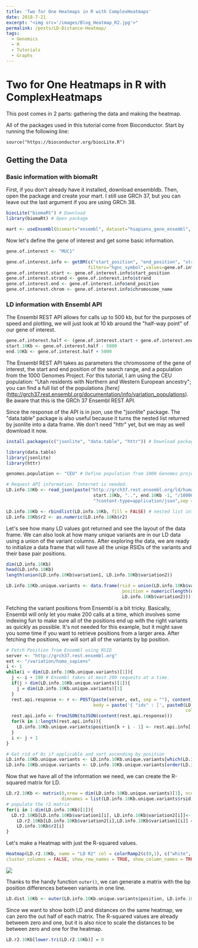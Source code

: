 ```yaml
---
title: 'Two for One Heatmaps in R with ComplexHeatmaps'
date: 2018-7-21
excerpt: "<img src='/images/Blog_Heatmap_R2.jpg'>"
permalink: /posts/LD-Distance-Heatmap/
tags:
  - Genomics
  - R
  - Tutorials
  - Graphs
---
```


Two for One Heatmaps in R with ComplexHeatmaps
======

This post comes in 2 parts: gathering the data and making the heatmap. 

All of the packages used in this tutorial come from Bioconductor. Start by running the following line:

```
source("https://bioconductor.org/biocLite.R")
```

Getting the Data
------

### Basic information with biomaRt

First, if you don't already have it installed, download ensembldb. Then, open the package and create your mart.
I still use GRCh 37, but you can leave out the last argument if you are using GRCh 38.

```R
biocLite("biomaRt") # Download
library(biomaRt) # Open package

mart <- useEnsembl(biomart="ensembl", dataset="hsapiens_gene_ensembl", GRCh=37) # Download Ensembl Biomart
```

Now let's define the gene of interest and get some basic information.

```R
gene.of.interest <- "MUC1"

gene.of.interest.info <- getBM(c("start_position", "end_position", "strand", "chromosome_name"),
                               filters="hgnc_symbol",values=gene.of.interest, mart=mart)
gene.of.interest.start <- gene.of.interest.info$start_position
gene.of.interest.strand <- gene.of.interest.info$strand
gene.of.interest.end <- gene.of.interest.info$end_position
gene.of.interest.chrom <- gene.of.interest.info$chromosome_name
```

### LD information with Ensembl API

The Ensembl REST API allows for calls up to 500 kb, but for the purposes of speed and plotting, we will just look at 10 kb
around the "half-way point" of our gene of interest. 

```R
gene.of.interest.half <- (gene.of.interest.start + gene.of.interest.end) %/% 2
start.10Kb <- gene.of.interest.half - 5000
end.10Kb <- gene.of.interest.half + 5000
```

The Ensembl REST API takes as parameters the chromosome of the gene of interest, the start and end position of the search range, and a population from the 1000 Genomes Project. For this tutorial, I am using the CEU population: "Utah residents with Northern and Western European ancestry"; you can find a full list of the populations *[here]*(http://grch37.rest.ensembl.org/documentation/info/variation_populations). Be aware that this is the GRCh 37 Ensembl REST
API.

Since the response of the API is in json, use the "jsonlite" package. The "data.table" package is also useful because
it turns the nested list returned by jsonlite into a data frame. We don't need "httr" yet, but we may as well download it
now.

```R
install.packages(c("jsonlite", "data.table", "httr")) # Download packages

library(data.table) 
library(jsonlite)
library(httr)

genomes.population <- "CEU" # Define population from 1000 Genomes project

# Request API information. Internet is needed. 
LD.info.10Kb <- read_json(paste("http://grch37.rest.ensembl.org/ld/human/region/",gene.of.interest.chrom,":",
                                 start.10Kb, "..", end.10Kb -1, "/1000GENOMES:phase_3:",genomes.population,
                                 "?content-type=application/json",sep = ""))

LD.info.10Kb <- rbindlist(LD.info.10Kb, fill = FALSE) # nested list into dataframe  
LD.info.10Kb$r2 <- as.numeric(LD.info.10Kb$r2)             
```

Let's see how many LD values got returned and see the layout of the data frame. We can also look at how many unique
variants are in our LD data using a union of the variant columns. After exploring the data, we are ready to initialize
a data frame that will have all the uniqe RSIDs of the variants and their base pair positions. 

```R
dim(LD.info.10Kb)
head(LD.info.10Kb)
length(union(LD.info.10Kb$variation1, LD.info.10Kb$variation2))

LD.info.10Kb.unique.variants <- data.frame(rsid = union(LD.info.10Kb$variation1, LD.info.10Kb$variation2),
                                            position = numeric(length(union(LD.info.10Kb$variation1,
                                            LD.info.10Kb$variation2))))

```

Fetching the variant positions from Ensembl is a bit tricky. Basically, Ensembl will only let you make 200 calls
at a time, which involves some indexing fun to make sure all of the positions end up with the right variants as quickly
as possible. It's not needed for this example, but it might save you some time if you want to retrieve positions from a larger area. After fetching the positions, we will sort all of the variants by bp position. 

```R
# Fetch Position from Ensembl using RSID
server <- "http://grch37.rest.ensembl.org"
ext <- "/variation/homo_sapiens"
i <- 1
while(i < dim(LD.info.10Kb.unique.variants)[1]){
  j <- i + 190 # Ensembl takes at most 200 requests at a time.
  if(j > dim(LD.info.10Kb.unique.variants)[1]){
    j = dim(LD.info.10Kb.unique.variants)[1]
  }
  rest.api.response <- r <- POST(paste(server, ext, sep = ""), content_type("application/json"), accept("application/json"),
                                 body = paste('{ "ids" : [', paste0(LD.info.10Kb.unique.variants$rsid[i:j],
                                                                    collapse = "\",\""), ' ] }', sep = "\""))
  rest.api.info <- fromJSON(toJSON(content(rest.api.response)))
  for(k in 1:length(rest.api.info)){
    LD.info.10Kb.unique.variants$position[k + i - 1] <- rest.api.info[[k]]$mappings$start[[1]]
  }
  i <- j + 1
}

# Get rid of 0s if applicable and sort ascending by position
LD.info.10Kb.unique.variants <- LD.info.10Kb.unique.variants[which(LD.info.10Kb.unique.variants$position > 0),]
LD.info.10Kb.unique.variants <- LD.info.10Kb.unique.variants[order(LD.info.10Kb.unique.variants$position),]
```

Now that we have all of the information we need, we can create the R-squared matrix for LD. 

```R
LD.r2.10Kb <- matrix(0,nrow = dim(LD.info.10Kb.unique.variants)[1], ncol= dim(LD.info.10Kb.unique.variants)[1],
                     dimnames = list(LD.info.10Kb.unique.variants$rsid, LD.info.10Kb.unique.variants$rsid))
# populate the r2 matrix
for(i in 1:dim(LD.info.10Kb)[1]){
  LD.r2.10Kb[LD.info.10Kb$variation1[i], LD.info.10Kb$variation2[i]]<-
    LD.r2.10Kb[LD.info.10Kb$variation2[i],LD.info.10Kb$variation1[i]] <-
    LD.info.10Kb$r2[i]
}
```

Let's make a Heatmap with just the R-squared values.

```R
Heatmap(LD.r2.10Kb, name = "LD R2" col = colorRamp2(c(0,1), c("white", "darkred")), cluster_rows = FALSE, 
cluster_columns = FALSE, show_row_names = TRUE, show_column_names = TRUE, show_column_dend = FALSE)
```

<img src='/images/Blog_Heatmap_R2.jpg'>


Thanks to the handy function `outer()`, we can generate a matrix with the bp position differences between variants in one
line. 

```R
LD.dist.10Kb <- outer(LD.info.10Kb.unique.variants$position, LD.info.10Kb.unique.variants$position, "-")
```

Since we want to show both LD and distances on the same heatmap, we can zero the out half of each matrix. The R-squared
values are already betweem zero and one, but it is also nice to scale the distances to be between zero and one for the 
heatmap.


```R
LD.r2.10Kb[lower.tri(LD.r2.10Kb)] = 0 
```

```R

```

```R

```

```R

```

```R

```

```R

```

```R

```









